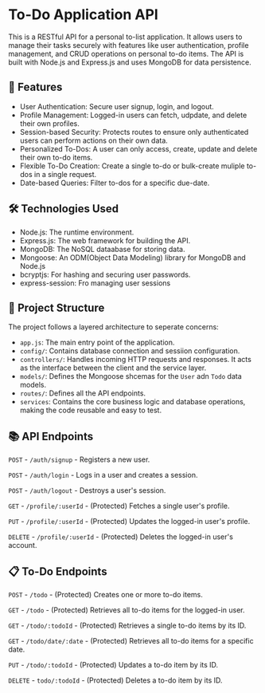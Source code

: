 # To-Do Application API
This is a RESTful API for a personal to-list application. It allows users to manage their tasks securely with features like user authentication, profile management, and CRUD operations on personal to-do items. The API is built with Node.js and Express.js and uses MongoDB for data persistence.

## 🚀 Features
- User Authentication: Secure user signup, login, and logout.
- Profile Management: Logged-in users can fetch, udpdate, and delete their own profiles.
- Session-based Security: Protects routes to ensure only authenticated users can perform actions on their own data.
- Personalized To-Dos: A user can only access, create, update and delete their own to-do items.
- Flexible To-Do Creation: Create a single to-do or bulk-create muliple to-dos in a single request.
- Date-based Queries: Filter to-dos for a specific due-date.

## 🛠️ Technologies Used
- Node.js: The runtime environment.
- Express.js: The web framework for building the API.
- MongoDB: The NoSQL dataabase for storing data.
- Mongoose: An ODM(Object Data Modeling) library for MongoDB and Node.js
- bcryptjs: For hashing and securing user passwords.
- express-session: Fro managing user sessions

## 📁 Project Structure
The project follows a layered architecture to seperate concerns:
- `app.js`: The main entry point of the application.
- `config/`: Contains database connection and sessiion configuration.
- `controllers/`: Handles incoming HTTP requests and responses. It acts as the interface between the client and the service layer.
- `models/`: Defines the Mongoose shcemas for the `User` adn `Todo` data models.
- `routes/`: Defines all the API endpoints.
- `services`: Contains the core business logic and database operations, making the code reusable and easy to test.

## 📚 API Endpoints
`POST` - `/auth/signup` - Registers a new user.

`POST` - `/auth/login` - Logs in a user and creates a session.

`POST` - `/auth/logout` - Destroys a user's session.

`GET` - `/profile/:userId` - (Protected) Fetches a single user's profile.

`PUT` - `/profile/:userId` - (Protected) Updates the logged-in user's profile.

`DELETE` - `/profile/:userId` - (Protected) Deletes the logged-in user's account.

## 📋 To-Do Endpoints
`POST` - `/todo` - (Protected) Creates one or more to-do items.

`GET` - `/todo` - (Protected) Retrieves all to-do items for the logged-in user.

`GET` - `/todo/:todoId` - (Protected) Retrieves a single to-do items by its ID.

`GET` - `/todo/date/:date` - (Protected) Retrieves all to-do items for a specific date.

`PUT` - `/todo/:todoId` - (Protected) Updates a to-do item by its ID.

`DELETE` - `todo/:todoId` - (Protected) Deletes a to-do item by its ID.
